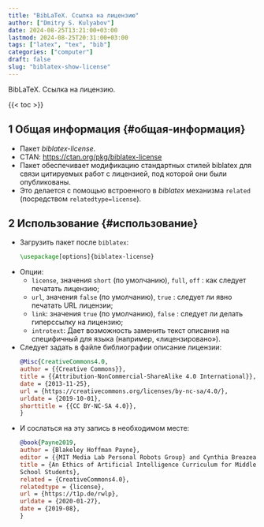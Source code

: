 ```yaml
---
title: "BibLaTeX. Ссылка на лицензию"
author: ["Dmitry S. Kulyabov"]
date: 2024-08-25T13:21:00+03:00
lastmod: 2024-08-25T20:31:00+03:00
tags: ["latex", "tex", "bib"]
categories: ["computer"]
draft: false
slug: "biblatex-show-license"
---
```


BibLaTeX. Ссылка на лицензию.

<!--more-->

{{< toc >}}


## <span class="section-num">1</span> Общая информация {#общая-информация}

-   Пакет _biblatex-license_.
-   CTAN: <https://ctan.org/pkg/biblatex-license>
-   Пакет обеспечивает модификацию стандартных стилей biblatex для связи цитируемых работ с лицензией, под которой они были опубликованы.
-   Это делается с помощью встроенного в _biblatex_ механизма `related` (посредством `relatedtype=license`).


## <span class="section-num">2</span> Использование {#использование}

-   Загрузить пакет после `biblatex`:
    ```latex
    \usepackage[options]{biblatex-license}
    ```
-   Опции:
    -   `license`, значения `short` (по умолчанию), `full`, `off` : как следует печатать лицензию;
    -   `url`, значения `false` (по умолчанию), `true` : следует ли явно печатать URL лицензии;
    -   `link`: значения `true` (по умолчанию), `false` : следует ли делать гиперссылку на лицензию;
    -   `introtext`: Дает возможность заменить текст описания на специфичный для языка (например, «лицензировано»).
-   Следует задать в файле библиографии описание лицензии:
    ```bibtex
    @Misc{CreativeCommons4.0,
    author = {{Creative Commons}},
    title = {{Attribution-NonCommercial-ShareAlike 4.0 International}},
    date = {2013-11-25},
    url = {https://creativecommons.org/licenses/by-nc-sa/4.0/},
    urldate = {2019-10-01},
    shorttitle = {{CC BY-NC-SA 4.0}},
    }
    ```
-   И сослаться на эту запись в необходимом месте:
    ```bibtex
    @book{Payne2019,
    author = {Blakeley Hoffman Payne},
    editor = {{MIT Media Lab Personal Robots Group} and Cynthia Breazeal},
    title = {An Ethics of Artificial Intelligence Curriculum for Middle
    School Students},
    related = {CreativeCommons4.0},
    relatedtype = {license},
    url = {https://t1p.de/rwlp},
    urldate = {2020-01-27},
    date = {2019-08},
    }
    ```
